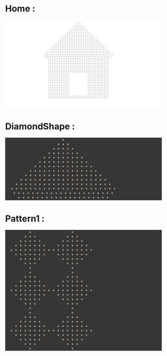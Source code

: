 # Home :

![Diamond](https://github.com/kishor82/My-Pattern/blob/master/img/3.png)

# DiamondShape : 

![Diamond](https://github.com/kishor82/My-Pattern/blob/master/img/2.png)


# Pattern1 : 

![Pattern1](https://github.com/kishor82/My-Pattern/blob/master/img/1.png)